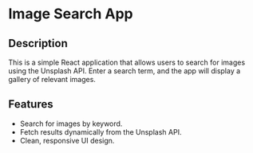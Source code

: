 # Image Search App

## Description
This is a simple React application that allows users to search for images using the Unsplash API. Enter a search term, and the app will display a gallery of relevant images.

## Features
- Search for images by keyword.
- Fetch results dynamically from the Unsplash API.
- Clean, responsive UI design.
